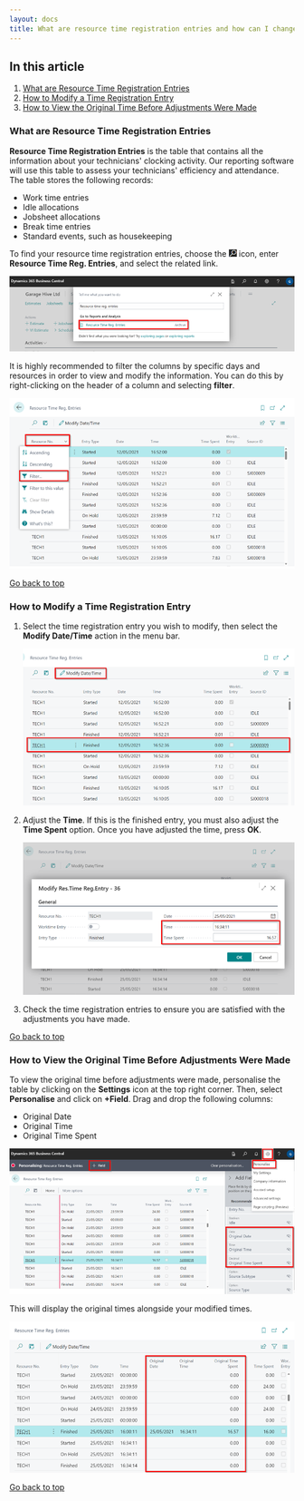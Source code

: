 ```yaml
---
layout: docs
title: What are resource time registration entries and how can I change them?
---
```


<a name="top"></a>

## In this article
1. [What are Resource Time Registration Entries](#what-are-resource-time-registration-entries)
2. [How to Modify a Time Registration Entry](#how-to-modify-a-time-registration-entry)
3. [How to View the Original Time Before Adjustments Were Made](#how-to-view-the-original-time-before-adjustments-were-made)

### What are Resource Time Registration Entries
**Resource Time Registration Entries** is the table that contains all the information about your technicians' clocking activity. Our reporting software will use this table to assess your technicians' efficiency and attendance. The table stores the following records:

   * Work time entries
   * Idle allocations
   * Jobsheet allocations
   * Break time entries
   * Standard events, such as housekeeping

To find your resource time registration entries, choose the ![](media/search_icon.png) icon, enter **Resource Time Reg. Entries**, and select the related link.

   ![](media/garagehive-time-reg-entries-search1.png)

It is highly recommended to filter the columns by specific days and resources in order to view and modify the information. You can do this by right-clicking on the header of a column and selecting **filter**.

   ![](media/garagehive-time-reg-entries2.png)


[Go back to top](#top)

### How to Modify a Time Registration Entry
1. Select the time registration entry you wish to modify, then select the **Modify Date/Time** action in the menu bar. 

   ![](media/garagehive-time-reg-entries-adjust.png)

2. Adjust the **Time**. If this is the finished entry, you must also adjust the **Time Spent** option. Once you have adjusted the time, press **OK**. 

   ![](media/garagehive-time-reg-entries-adjust1.png)

3. Check the time registration entries to ensure you are satisfied with the adjustments you have made.


[Go back to top](#top)

### How to View the Original Time Before Adjustments Were Made
To view the original time before adjustments were made, personalise the table by clicking on the **Settings** icon at the top right corner. Then, select **Personalise** and click on **+Field**. Drag and drop the following columns:

   * Original Date
   * Original Time
   * Original Time Spent

   ![](media/garagehive-time-reg-entries-addmorecolumns.png)

This will display the original times alongside your modified times.

   ![](media/garagehive-time-reg-entries-columns.png)


[Go back to top](#top)

